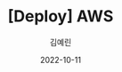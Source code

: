 ---
title: "[Deploy] AWS"
date: "2022-10-11"
author: 김예린
tags: 블로그 react
categories: codestates blog
---